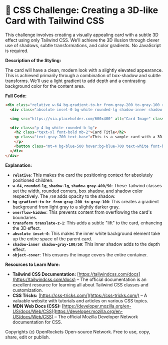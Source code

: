# 🐞 CSS Challenge:  Creating a 3D-like Card with Tailwind CSS


This challenge involves creating a visually appealing card with a subtle 3D effect using only Tailwind CSS.  We'll achieve the 3D illusion through clever use of shadows, subtle transformations, and color gradients.  No JavaScript is required.

**Description of the Styling:**

The card will have a clean, modern look with a slightly elevated appearance.  This is achieved primarily through a combination of box-shadow and subtle transforms. We'll use a light gradient to add depth and a contrasting background color for the content area.


**Full Code:**

```html
<div class="relative w-64 bg-gradient-to-br from-gray-200 to-gray-100 rounded-lg shadow-lg shadow-gray-400/50 overflow-hidden transform translate-z-1">
  <div class="absolute inset-0 bg-white rounded-lg shadow-inner shadow-gray-100/50"></div>

  <img src="https://via.placeholder.com/600x400" alt="Card Image" class="w-full h-48 object-cover">

  <div class="p-4 bg-white rounded-b-lg">
    <h2 class="text-xl font-bold mb-2">Card Title</h2>
    <p class="text-gray-700 text-base">This is a sample card with a 3D-like effect.  It uses only Tailwind CSS for styling.
    </p>
    <button class="mt-4 bg-blue-500 hover:bg-blue-700 text-white font-bold py-2 px-4 rounded">Learn More</button>
  </div>
</div>
```

**Explanation:**

* **`relative`**: This makes the card the positioning context for absolutely positioned children.
* **`w-64`, `rounded-lg`, `shadow-lg`, `shadow-gray-400/50`**: These Tailwind classes set the width, rounded corners, box shadow, and shadow color respectively.  The `/50` adds opacity to the shadow.
* **`bg-gradient-to-br from-gray-200 to-gray-100`**: This creates a gradient background from light gray to a slightly darker gray.
* **`overflow-hidden`**: This prevents content from overflowing the card's boundaries.
* **`transform translate-z-1`**: This adds a subtle "lift" to the card, enhancing the 3D effect.
* **`absolute inset-0`**: This makes the inner white background element take up the entire space of the parent card.
* **`shadow-inner shadow-gray-100/50`**: This inner shadow adds to the depth effect.
* **`object-cover`**:  This ensures the image covers the entire container.

**Resources to Learn More:**

* **Tailwind CSS Documentation:** [https://tailwindcss.com/docs](https://tailwindcss.com/docs) –  The official documentation is an excellent resource for learning all about Tailwind CSS classes and customization.
* **CSS Tricks:** [https://css-tricks.com/](https://css-tricks.com/) – A valuable website with tutorials and articles on various CSS topics.
* **MDN Web Docs (CSS):** [https://developer.mozilla.org/en-US/docs/Web/CSS](https://developer.mozilla.org/en-US/docs/Web/CSS) – The official Mozilla Developer Network documentation for CSS.


Copyrights (c) OpenRockets Open-source Network. Free to use, copy, share, edit or publish.

